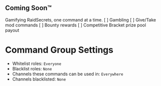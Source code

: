 ## Coming Soon™

Gamifying RaidSecrets, one command at a time.
 [ ] Gambling
 [ ] Give/Take mod commands
 [ ] Bounty rewards
 [ ] Competitive Bracket prize pool payout

# Command Group Settings
- Whitelist roles: `Everyone`
- Blacklist roles: `None`
- Channels these commands can be used in: `Everywhere`
- Channels blacklisted: `None`